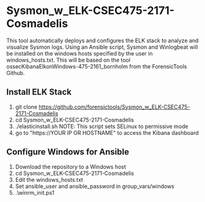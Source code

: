 # Sysmon_w_ELK-CSEC475-2171-Cosmadelis

This tool automatically deploys and configures the ELK stack to analyze and visualize Sysmon logs. Using an Ansible script, Sysmon and Winlogbeat will be installed on the windows hosts specified by the user in windows_hosts.txt. This will be based on the tool ossecKibanaElkonWindows-475-2161_bornholm from the ForensicTools Github.

## Install ELK Stack
1) git clone https://github.com/forensictools/Sysmon_w_ELK-CSEC475-2171-Cosmadelis
2) cd Sysmon_w_ELK-CSEC475-2171-Cosmadelis
3) ./elasticinstall.sh
    NOTE: This script sets SELinux to permissive mode
4) go to "https://YOUR IP OR HOSTNAME" to access the Kibana dashboard

## Configure Windows for Ansible 
1) Download the repository to a Windows host
2) cd Sysmon_w_ELK-CSEC475-2171-Cosmadelis
3) Edit the windows_hosts.txt
4) Set ansible_user and ansible_password in group_vars/windows
5) .\winrm_init.ps1


